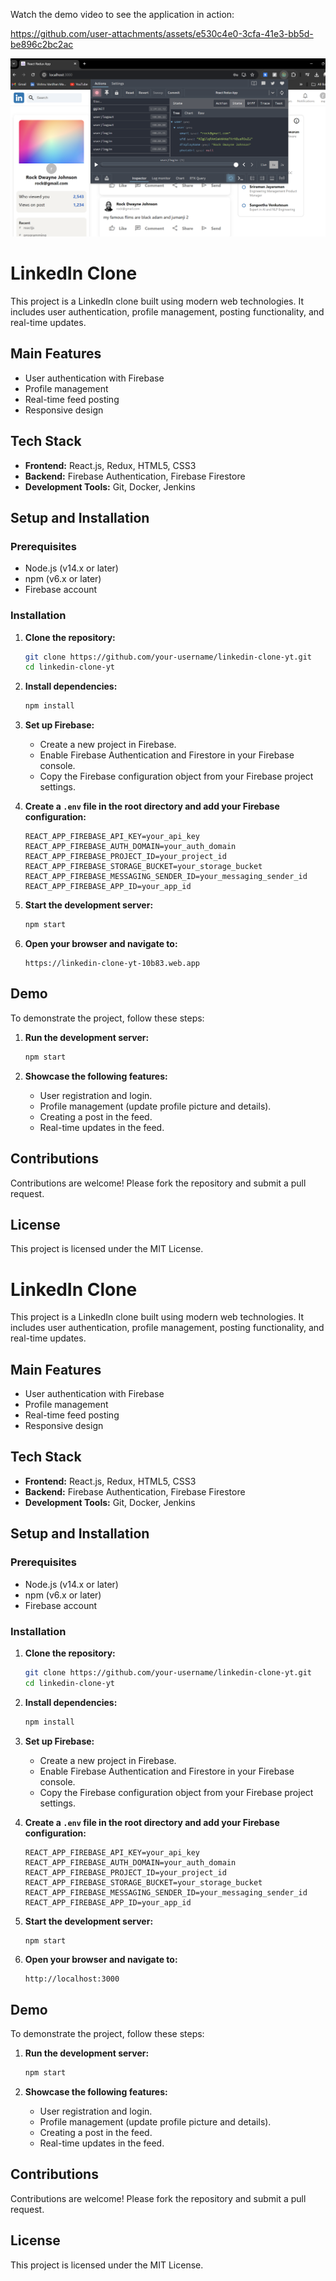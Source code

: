 Watch the demo video to see the application in action:

https://github.com/user-attachments/assets/e530c4e0-3cfa-41e3-bb5d-be896c2bc2ac

![LinkedIn Clone Screenshot](src/Docs/image.png)




# LinkedIn Clone

This project is a LinkedIn clone built using modern web technologies. It includes user authentication, profile management, posting functionality, and real-time updates.

## Main Features
- User authentication with Firebase
- Profile management
- Real-time feed posting
- Responsive design

## Tech Stack
- **Frontend:** React.js, Redux, HTML5, CSS3
- **Backend:** Firebase Authentication, Firebase Firestore
- **Development Tools:** Git, Docker, Jenkins

## Setup and Installation

### Prerequisites
- Node.js (v14.x or later)
- npm (v6.x or later)
- Firebase account

### Installation

1. **Clone the repository:**
    ```bash
    git clone https://github.com/your-username/linkedin-clone-yt.git
    cd linkedin-clone-yt
    ```

2. **Install dependencies:**
    ```bash
    npm install
    ```

3. **Set up Firebase:**
    - Create a new project in Firebase.
    - Enable Firebase Authentication and Firestore in your Firebase console.
    - Copy the Firebase configuration object from your Firebase project settings.

4. **Create a `.env` file in the root directory and add your Firebase configuration:**
    ```env
    REACT_APP_FIREBASE_API_KEY=your_api_key
    REACT_APP_FIREBASE_AUTH_DOMAIN=your_auth_domain
    REACT_APP_FIREBASE_PROJECT_ID=your_project_id
    REACT_APP_FIREBASE_STORAGE_BUCKET=your_storage_bucket
    REACT_APP_FIREBASE_MESSAGING_SENDER_ID=your_messaging_sender_id
    REACT_APP_FIREBASE_APP_ID=your_app_id
    ```

5. **Start the development server:**
    ```bash
    npm start
    ```

6. **Open your browser and navigate to:**
    ```
    https://linkedin-clone-yt-10b83.web.app
    ```

## Demo

To demonstrate the project, follow these steps:

1. **Run the development server:**
    ```bash
    npm start
    ```

2. **Showcase the following features:**
    - User registration and login.
    - Profile management (update profile picture and details).
    - Creating a post in the feed.
    - Real-time updates in the feed.

## Contributions

Contributions are welcome! Please fork the repository and submit a pull request.

## License

This project is licensed under the MIT License.
# LinkedIn Clone

This project is a LinkedIn clone built using modern web technologies. It includes user authentication, profile management, posting functionality, and real-time updates.

## Main Features
- User authentication with Firebase
- Profile management
- Real-time feed posting
- Responsive design

## Tech Stack
- **Frontend:** React.js, Redux, HTML5, CSS3
- **Backend:** Firebase Authentication, Firebase Firestore
- **Development Tools:** Git, Docker, Jenkins

## Setup and Installation

### Prerequisites
- Node.js (v14.x or later)
- npm (v6.x or later)
- Firebase account

### Installation

1. **Clone the repository:**
    ```bash
    git clone https://github.com/your-username/linkedin-clone-yt.git
    cd linkedin-clone-yt
    ```

2. **Install dependencies:**
    ```bash
    npm install
    ```

3. **Set up Firebase:**
    - Create a new project in Firebase.
    - Enable Firebase Authentication and Firestore in your Firebase console.
    - Copy the Firebase configuration object from your Firebase project settings.

4. **Create a `.env` file in the root directory and add your Firebase configuration:**
    ```env
    REACT_APP_FIREBASE_API_KEY=your_api_key
    REACT_APP_FIREBASE_AUTH_DOMAIN=your_auth_domain
    REACT_APP_FIREBASE_PROJECT_ID=your_project_id
    REACT_APP_FIREBASE_STORAGE_BUCKET=your_storage_bucket
    REACT_APP_FIREBASE_MESSAGING_SENDER_ID=your_messaging_sender_id
    REACT_APP_FIREBASE_APP_ID=your_app_id
    ```

5. **Start the development server:**
    ```bash
    npm start
    ```

6. **Open your browser and navigate to:**
    ```
    http://localhost:3000
    ```

## Demo

To demonstrate the project, follow these steps:

1. **Run the development server:**
    ```bash
    npm start
    ```

2. **Showcase the following features:**
    - User registration and login.
    - Profile management (update profile picture and details).
    - Creating a post in the feed.
    - Real-time updates in the feed.

## Contributions

Contributions are welcome! Please fork the repository and submit a pull request.

## License

This project is licensed under the MIT License.
